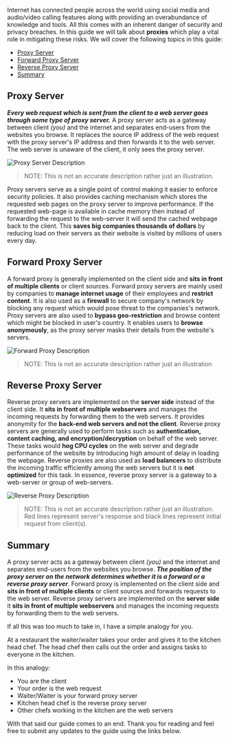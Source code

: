 Internet has connected people across the world using social media and audio/video calling features along with providing an overabundance of knowledge and tools. All this comes with an inherent danger of security and privacy breaches. In this guide we will talk about **proxies** which play a vital role in mitigating these risks. We will cover the following topics in this guide:    

- [Proxy Server](#proxy-server)
- [Forward Proxy Server](#forward-proxy-server)
- [Reverse Proxy Server](#reverse-proxy-server)
- [Summary](#summary)

## Proxy Server  

***Every web request which is sent from the client to a web server goes through some type of proxy server.*** A proxy server acts as a gateway between client *(you)* and the internet and  separates end-users from the websites you browse. It replaces the source IP address of the web request with the proxy server's IP address and then forwards it to the web server. The web server is unaware of the client, it only sees the proxy server.    

![Proxy Server Description](/guides/proxy/proxy-example.png)    
> NOTE: This is not an accurate description rather just an illustration.    

Proxy servers serve as a single point of control making it easier to enforce security policies. It also provides caching mechanism which stores the requested web pages on the proxy server to improve performance. If the requested web-page is available in cache memory then instead of forwarding the request to the web-server it will send the cached webpage back to the client. This **saves big companies thousands of dollars** by reducing load on their servers as their website is visited by millions of users every day.
     
## Forward Proxy Server    

A forward proxy is generally implemented on the client side and **sits in front of multiple clients** or client sources. Forward proxy servers are mainly used by companies to **manage internet usage** of their employees and **restrict content**. It is also used as a **firewall** to secure company's network by blocking any request which would pose threat to the companies's network. Proxy servers are also used to **bypass geo-restriction** and browse content which might be blocked in user's country. It enables users to **browse anonymously**, as the proxy server masks their details from the website's servers. 

![Forward Proxy Description](/guides/proxy/forward-proxy.png)    
> NOTE: This is not an accurate description rather just an illustration

## Reverse Proxy Server    

Reverse proxy servers are implemented on the **server side** instead of the client side. It **sits in front of multiple webservers** and manages the incoming requests by forwarding them to the web servers. It provides anonymity for the **back-end web servers and not the client**. Reverse proxy servers are generally used to perform tasks such as **authentication, content caching, and encryption/decryption** on behalf of the web server. These tasks would **hog CPU cycles** on the web server and degrade performance of the website by introducing high amount of delay in loading the webpage. Reverse proxies are also used as **load balancers** to distribute the incoming traffic efficiently among the web servers but it is **not optimized** for this task. In essence, reverse proxy server is a gateway to a web-server or group of web-servers. 

![Reverse Proxy Description](/guides/proxy/reverse-proxy.png)    
> NOTE: This is not an accurate description rather just an illustration. Red lines represent server's response and black lines represent initial request from client(s).    

## Summary   

A proxy server acts as a gateway between client *(you)* and the internet and  separates end-users from the websites you browse. ***The position of the proxy server on the network determines whether it is a forward or a reverse proxy server***.    Forward proxy is implemented on the client side and **sits in front of multiple clients** or client sources and forwards requests to the web server. Reverse proxy servers are implemented on the **server side** it **sits in front of multiple webservers** and manages the incoming requests by forwarding them to the web servers. 

If all this was too much to take in, I have a simple analogy for you.    

At a restaurant the waiter/waiter takes your order and gives it to the kitchen head chef. The head chef then calls out the order and assigns tasks to everyone in the kitchen.    

In this analogy: 

* You are the client
* Your order is the web request
* Waiter/Waiter is your forward proxy server
* Kitchen head chef is the reverse proxy server
* Other chefs working in the kitchen are the web servers

With that said our guide comes to an end. Thank you for reading and feel free to submit any updates to the guide using the links below.
